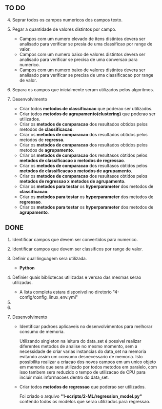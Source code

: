 
## TO DO

4. Seprar todos os campos numericos dos campos texto.

5. Pegar a quantidade de valores distintos por campo.
    - Campos com um numero elevado de itens distintos devera ser analisado para verificar se presia de uma classificao por range de valor.
    - Campos com um numero baixo de valores distintos devera ser analisado para verificar se precisa de uma conversao para numerico.
    - Campos com um numero baixo de valores distintos devera ser analisado para verificar se precisa de uma classificacao por range de valor.
  
6. Separa os campos que inicialmente seram utilizados pelos algoritmos.

7. Desenvolvimento
        
    - Criar todos __metodos de classificacao__ que poderao ser utilizados.
    - Criar todos __metodos de agrupamento(clustering)__ que poderao ser utilizados.
    - Criar os __metodos de comparacao__ dos resultados obtidos pelos metodos de __classificacao__.
    - Criar os __metodos de comparacao__ dos resultados obtidos pelos metodos de __regressa__.
    - Criar os __metodos de comparacao__ dos resultados obtidos pelos metodos de __agrupamento__.
    - Criar os __metodos de comparacao__ dos resultasos obtidos pelos __metodos de classificacao x metodos de regressao__.
    - Criar os __metodos de comparacao__ dos resultasos obtidos pelos __metodos de classificacao x metodos de agrupamento__.
    - Criar os __metodos de comparacao__ dos resultasos obtidos pelos __metodos de regressao x metodos de agrupamento__.
    - Criar os __metodos para testar__ os __hyperparameter__ dos metodos de __classificacao__.
    - Criar os __metodos para testar__ os __hyperparameter__ dos metodos de __regressao__.
    - Criar os __metodos para testar__ os __hyperparameter__ dos metodos de __agrupamento__.

## DONE 

1. Identificar campos que devem ser convertidos para numerico.

2. Identificar campos que devem ser classificos por range de valor.

3. Definir qual linguagem sera utilizada. 
    - __Python__
    
4. Definier quais bibliotecas utilizadas e versao das mesmas serao utilizadas.
    - A lista completa estara disponivel no diretorio "4-config/config_linux_env.yml"
    
5.
6.
    
7. Desenvolvimento
    
    - Identificar padroes aplicaveis no desenvolvimentos para melhorar consumo de memoria.
    
        Utilizando singleton na leitura do data_set é possivel realizar diferentes metodos de analise no mesmo momento, sem a necessidade de criar varias instancias do data_set na memoria evitando assim um consumo desnecessario de memoria.  Isto possibilita realizar a criacao dos novos campos em um unico objeto em memoria que sera utilizado por todos metodos em paralelo, com isso tambem sera reduzido o tempo de utilizacao de CPU para incluir mais informacoes dentro do data_set.  
        
    - Criar todos __metodos de regressao__ que poderao ser utilizados.
    
        Foi criado o arquivo __"1-scripts/2-ML/regression_model.py"__ contendo todos os modelos que serao utilizados para regressao.
